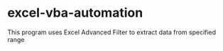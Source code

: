# excel-vba-automation
This program uses Excel Advanced Filter to extract data from specified range
